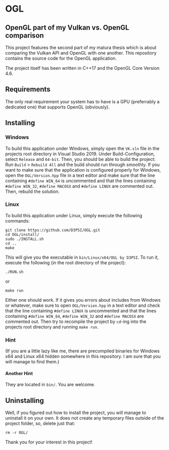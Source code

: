 # OGL
## OpenGL part of my Vulkan vs. OpenGL comparison

This project features the second part of my matura thesis which is about comparing the Vulkan API and OpenGL with one another. This repository contains the source code for the OpenGL application.

The project itself has been written in C++17 and the OpenGL Core Version 4.6.

## Requirements

The only real requirement your system has to have is a GPU (preferrably a dedicated one) that supports OpenGL (obviously).

## Installing

### Windows

To build this application under Windows, simply open the `VK.sln` file in the projects root directory in Visual Studio 2019.
Under Build-Configuration, select `Release` and `64-bit`. Then, you should be able to build the project:
Run `Build` > `Rebuild All` and the build should run through smoothly.
If you want to make sure that the application is configured properly for Windows, open the `OGL/Version.hpp` file in a text editor and make sure that the line containing `#define WIN_64` is uncommented and that the lines containing `#define WIN_32`, `#define MACOSX` and `#define LINUX` are commented out. Then, rebuild the solution.

### Linux

To build this application under Linux, simply execute the following commands:

    git clone https://github.com/D3PSI/OGL.git
    cd OGL/install/
    sudo ./INSTALL.sh
    cd ..
    make

This will give you the executable in `bin/Linux/x64/OGL by D3PSI`.
To run it, execute the following (in the root directory of the project):

    ./RUN.sh

or

    make run

Either one should work. If it gives you errors about includes from Windows or whatever, make sure to open `OGL/Version.hpp` in a text editor and check that the line containing `#define LINUX` is uncommented and that the lines containing `#define WIN_64`, `#define WIN_32` and `#define MACOSX` are commented out. Then try to recompile the project by `cd`-ing into the projects root directory and running `make run`.

### Hint

(If you are a little lazy like me, there are precompiled binaries for Windows x64 and Linux x64 hidden somewhere in this repository. I am sure that you will manage to find them.)

#### Another Hint

They are located in `bin/`. You are welcome.

## Uninstalling

Well, if you figured out how to install the project, you will manage to uninstall it on your own. It does not create any temporary files outside of the project folder, so, delete just that:

    rm -r OGL/

Thank you for your interest in this project!
